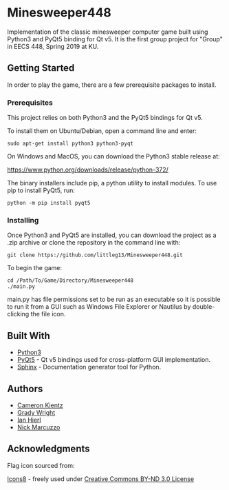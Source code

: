 # Minesweeper448

Implementation of the classic minesweeper computer game built using Python3 and PyQt5 binding for Qt v5. It is the first group project for "Group" in EECS 448, Spring 2019 at KU.

## Getting Started

In order to play the game, there are a few prerequisite packages to install.

### Prerequisites

This project relies on both Python3 and the PyQt5 bindings for Qt v5.



To install them on Ubuntu/Debian, open a command line and enter:

```
sudo apt-get install python3 python3-pyqt
```



On Windows and MacOS, you can download the Python3 stable release at:

https://www.python.org/downloads/release/python-372/

The binary installers include pip, a python utility to install modules. To use pip to install PyQt5, run:
```
python -m pip install pyqt5
```

### Installing

Once Python3 and PyQt5 are installed, you can download the project as a .zip archive or clone the repository in the command line with:
```
git clone https://github.com/littleg13/Minesweeper448.git
```

To begin the game:
```
cd /Path/To/Game/Directory/Minesweeper448
./main.py
```

main.py has file permissions set to be run as an executable so it is possible to run it from a GUI such as Windows File Explorer or Nautilus by double-clicking the file icon.

## Built With

* [Python3](https://www.python.org/)
* [PyQt5](https://pypi.org/project/PyQt5/) - Qt v5 bindings used for cross-platform GUI implementation.
* [Sphinx](http://www.sphinx-doc.org/en/master/) - Documentation generator tool for Python.

## Authors

* [Cameron Kientz](https://github.com/C256k145)
* [Grady Wright](https://github.com/littleg13)
* [Ian Hierl](https://github.com/IanHierl)
* [Nick Marcuzzo](https://github.com/Cuzzo01)


## Acknowledgments

Flag icon sourced from:

[Icons8](https://icons8.com/icon/100900/empty-flag-filled) - freely used under [Creative Commons BY-ND 3.0 License](https://creativecommons.org/licenses/by-nd/3.0/)
